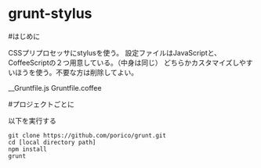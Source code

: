 grunt-stylus
=====

#はじめに

CSSプリプロセッサにstylusを使う。
設定ファイルはJavaScriptと、CoffeeScriptの２つ用意している。（中身は同じ）
どちらかカスタマイズしやすいほうを使う。不要な方は削除してよい。

__Gruntfile.js
Gruntfile.coffee

#プロジェクトごとに

以下を実行する

```
git clone https://github.com/porico/grunt.git
cd [local directory path]
npm install
grunt
```
